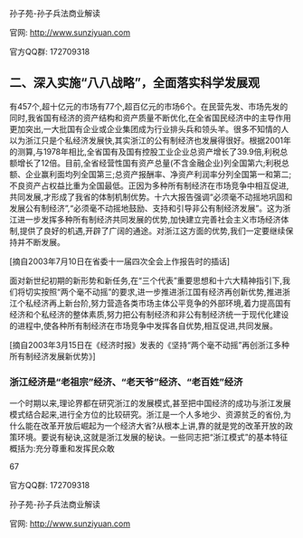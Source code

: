 孙子苑-孙子兵法商业解读

官网: http://www.sunziyuan.com

官方QQ群: 172709318

## 二、深入实施“八八战略”，全面落实科学发展观

有457个,超十亿元的市场有77个,超百亿元的市场6个。在民营先发、市场先发的同时,我省国有经济的资产结构和资产质量不断优化,在全省国民经济中的主导作用更加突出,一大批国有企业或企业集团成为行业排头兵和领头羊。很多不知情的人以为浙江只是个私经济发展快,其实浙江的公有制经济也发展得很好。根据2001年的测算,与1978年相比,全省国有及国有控股工业企业总资产增长了39.9倍,利税总额增长了12倍。目前,全省经营性国有资产总量(不含金融企业)列全国第六;利税总额、企业赢利面均列全国第三;总资产报酬率、净资产利润率分列全国第一和第二;不良资产占权益比重为全国最低。正因为多种所有制经济在市场竞争中相互促进,共同发展,才形成了我省的体制机制优势。十六大报告强调“必须毫不动摇地巩固和发展公有制经济”,“必须毫不动摇地鼓励、支持和引导非公有制经济发展”。这为浙江进一步发挥多种所有制经济共同发展的优势,加快建立完善社会主义市场经济体制,提供了良好的机遇,开辟了广阔的通途。对浙江这方面的优势,我们一定要继续保持并不断发展。

[摘自2003年7月10日在省委十一届四次全会上作报告时的插话]

面对新世纪初期的新形势和新任务,在“三个代表”重要思想和十六大精神指引下,我们将切实按照“两个毫不动摇”的要求,进一步推进浙江国有经济再创新优势,推进浙江个私经济再上新台阶,努力营造各类市场主体公平竞争的外部环境,着力提高国有经济和个私经济的整体素质,努力把公有制经济和非公有制经济统一于现代化建设的进程中,使各种所有制经济在市场竞争中发挥各自优势,相互促进,共同发展。

[摘自2003年3月15日在《经济时报》发表的《坚持“两个毫不动摇”再创浙江多种所有制经济发展新优势》]

### 浙江经济是“老祖宗”经济、“老天爷”经济、“老百姓”经济

一个时期以来,理论界都在研究浙江的发展模式,甚至把中国经济的成功与浙江发展模式结合起来,进行全方位的比较研究。浙江是一个人多地少、资源贫乏的省份,为什么能在改革开放后崛起为一个经济大省?从根本上讲,靠的就是党的改革开放的政策环境。要说有秘诀,这就是浙江发展的秘诀。一些同志把“浙江模式”的基本特征概括为:充分尊重和发挥民众敢

67

官方QQ群: 172709318

孙子苑-孙子兵法商业解读

官网: http://www.sunziyuan.com